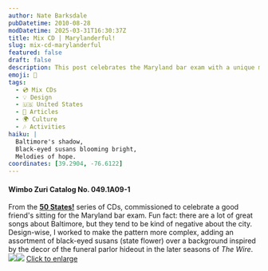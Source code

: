 ```yaml
---
author: Nate Barksdale
pubDatetime: 2010-08-28
modDatetime: 2025-03-31T16:30:37Z
title: Mix CD | Marylanderful!
slug: mix-cd-marylanderful
featured: false
draft: false
description: This post celebrates the Maryland bar exam with a unique mix of cultural references and design elements related to Baltimore.
emoji: 🌸
tags:
  - 💿 Mix CDs
  - 💡 Design
  - 🇺🇸 United States
  - 📖 Articles
  - 🌍 Culture
  - 🎶 Activities
haiku: |
  Baltimore's shadow,  
  Black-eyed susans blooming bright,  
  Melodies of hope.
coordinates: [39.2904, -76.6122]
---
```


#### Wimbo Zuri Catalog No. 049.1A09-1

From the [**50 States!**](https://www.natebarksdale.com/?tag=states) series of CDs, commissioned to celebrate a good friend's sitting for the Maryland bar exam. Fun fact: there are a lot of great songs about Baltimore, but they tend to be kind of negative about the city. Design-wise, I worked to make the pattern more complex, adding an assortment of black-eyed susans (state flower) over a background inspired by the decor of the funeral parlor hideout in the later seasons of _The Wire_. [![](@assets/images/MD_260.jpg)](@assets/images/MD_530.jpg)[![](@assets/images/MD2_260.jpg)](@assets/images/MD2_530.jpg)
[Click to enlarge](@assets/images/MD_530.jpg)
